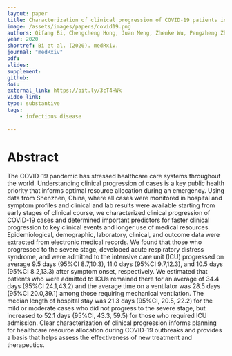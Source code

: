 ```yaml
---
layout: paper
title: Characterization of clinical progression of COVID-19 patients in Shenzhen, China
image: /assets/images/papers/covid19.png
authors: Qifang Bi, Chengcheng Hong, Juan Meng, Zhenke Wu, Pengzheng Zhou, Chenfei Ye, Binbin Sun, Lauren Kucirka, Andrew S Azman, Tong Wang, Jiancong Chen, Zhaoqin Wang, Lei Liu,  Justin Lessler, Jessie Edwards, Ting Ma, Guoliang Zhang
year: 2020
shortref: Bi et al. (2020). medRxiv.
journal: "medRxiv"
pdf: 
slides: 
supplement: 
github: 
doi: 
external_link: https://bit.ly/3cT4HWk
video_link: 
type: substantive
tags:
    - infectious disease
 
---
```


# Abstract

The COVID-19 pandemic has stressed healthcare care systems throughout the world. Understanding clinical progression of cases is a key public health priority that informs optimal resource allocation during an emergency. Using data from Shenzhen, China, where all cases were monitored in hospital and symptom profiles and clinical and lab results were available starting from early stages of clinical course, we characterized clinical progression of COVID-19 cases and determined important predictors for faster clinical progression to key clinical events and longer use of medical resources. Epidemiological, demographic, laboratory, clinical, and outcome data were extracted from electronic medical records. We found that those who progressed to the severe stage, developed acute respiratory distress syndrome, and were admitted to the intensive care unit (ICU) progressed on average 9.5 days (95%CI 8.7,10.3), 11.0 days (95%CI 9.7,12.3), and 10.5 days (95%CI 8.2,13.3) after symptom onset, respectively. We estimated that patients who were admitted to ICUs remained there for an average of 34.4 days (95%CI 24.1,43.2) and the average time on a ventilator was 28.5 days (95%CI 20.0,39.1) among those requiring mechanical ventilation. The median length of hospital stay was 21.3 days (95%CI, 20.5, 22.2) for the mild or moderate cases who did not progress to the severe stage, but increased to 52.1 days (95%CI, 43.3, 59.5) for those who required ICU admission. Clear characterization of clinical progression informs planning for healthcare resource allocation during COVID-19 outbreaks and provides a basis that helps assess the effectiveness of new treatment and therapeutics.

